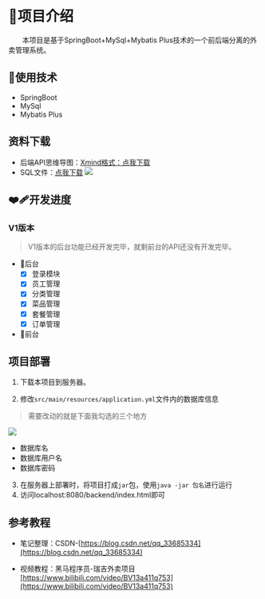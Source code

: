 # 🔱项目介绍
&emsp;&emsp;本项目是基于SpringBoot+MySql+Mybatis Plus技术的一个前后端分离的外卖管理系统。

## 🔷使用技术
- SpringBoot
- MySql
- Mybatis Plus

## 资料下载

- 后端API思维导图：[Xmind格式：点我下载](https://github.com/codermast/Takeout-food/blob/master/resource/%E7%91%9E%E5%90%89%E5%A4%96%E5%8D%96API%E5%89%96%E6%9E%90.xmind)
- SQL文件：[点我下载](https://github.com/codermast/Takeout-food/blob/master/resource/db_reggie.sql)
![](https://github.com/codermast/Takeout-food/blob/master/resource/瑞吉外卖API剖析.png)
## ❤️‍🩹开发进度
### V1版本
> V1版本的后台功能已经开发完毕，就剩前台的API还没有开发完毕。
- 🔺后台
  - [x] 登录模块
  - [x] 员工管理
  - [x] 分类管理
  - [x] 菜品管理
  - [x] 套餐管理
  - [x] 订单管理
- 🔻前台

## 项目部署

1. 下载本项目到服务器。

2. 修改`src/main/resources/application.yml`文件内的数据库信息
> 需要改动的就是下面我勾选的三个地方

![](https://github.com/codermast/Takeout-food/blob/master/resource/%E6%88%AA%E5%B1%8F2022-11-28%2021.59.36.png)

  - 数据库名
  - 数据库用户名
  - 数据库密码
3. 在服务器上部署时，将项目打成`jar`包，使用`java -jar 包名`进行运行
4. 访问localhost:8080/backend/index.html即可
## 参考教程

- 笔记整理：CSDN-[https://blog.csdn.net/qq_33685334](https://blog.csdn.net/qq_33685334)

- 视频教程：黑马程序员-瑞吉外卖项目[https://www.bilibili.com/video/BV13a411q753](https://www.bilibili.com/video/BV13a411q753)
